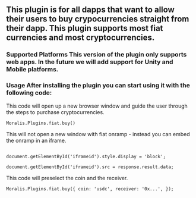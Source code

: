 
## This plugin is for all dapps that want to allow their users to buy crypocurrencies straight from their dapp. This plugin supports most fiat currencies and most cryptocurrencies.

### Supported Platforms This version of the plugin only supports web apps. In the future we will add support for Unity and Mobile platforms.

### Usage After installing the plugin you can start using it with the following code:

This code will open up a new browser window and guide the user through the steps to purchase cryptocurrencies.

`Moralis.Plugins.fiat.buy()`

This will not open a new window with fiat onramp - instead you can embed the onramp in an iframe.

```let response = await Moralis.Plugins.fiat.buy({}, {disableTriggers: true});

document.getElementById('iframeid').style.display = 'block';

document.getElementById('iframeid').src = response.result.data;
```

This code will preselect the coin and the receiver.

`Moralis.Plugins.fiat.buy({ coin: 'usdc', receiver: '0x...', });`
